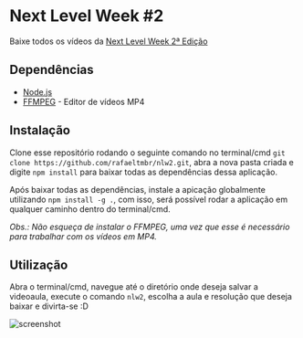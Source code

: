 # Next Level Week #2
 
Baixe todos os vídeos da [Next Level Week 2ª Edição](https://nextlevelweek.com/episodios/omnistack/edicao/2)

## Dependências
- [Node.js](https://nodejs.org/)
- [FFMPEG](https://ffmpeg.org/) - Editor de vídeos MP4

## Instalação
Clone esse repositório rodando o seguinte comando no terminal/cmd `git clone https://github.com/rafaeltmbr/nlw2.git`, abra a nova pasta criada e digite `npm install` para baixar todas as dependências dessa aplicação.

Após baixar todas as dependências, instale a apicação globalmente utilizando `npm install -g .`, com isso, será possível rodar a aplicação em qualquer caminho dentro do terminal/cmd.

*Obs.: Não esqueça de instalar o FFMPEG, uma vez que esse é necessário para trabalhar com os vídeos em MP4.*

## Utilização
Abra o terminal/cmd, navegue até o diretório onde deseja salvar a videoaula, execute o comando `nlw2`, escolha a aula e resolução que deseja baixar e divirta-se :D

![screenshot]('assets/print.png)